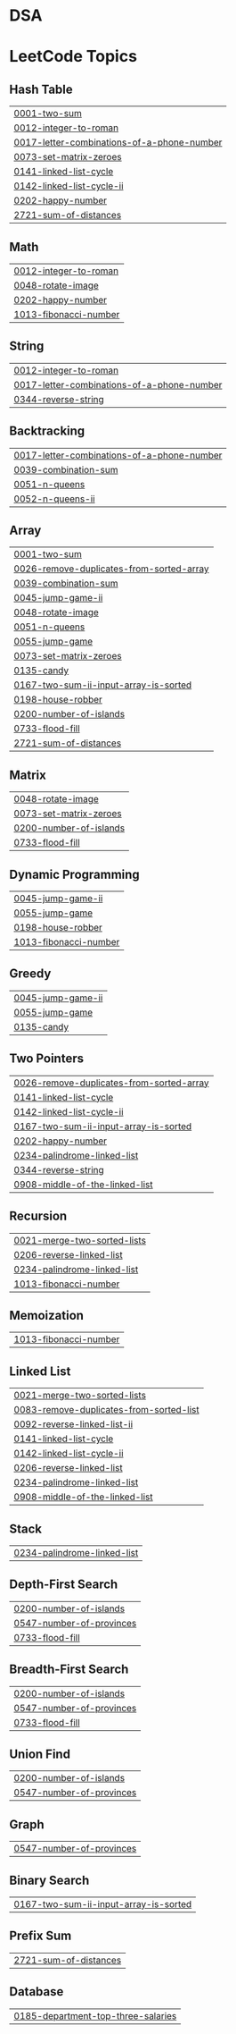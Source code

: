 # DSA
<!---LeetCode Topics Start-->
# LeetCode Topics
## Hash Table
|  |
| ------- |
| [0001-two-sum](https://github.com/zorawarMahal/DSA/tree/master/0001-two-sum) |
| [0012-integer-to-roman](https://github.com/zorawarMahal/DSA/tree/master/0012-integer-to-roman) |
| [0017-letter-combinations-of-a-phone-number](https://github.com/zorawarMahal/DSA/tree/master/0017-letter-combinations-of-a-phone-number) |
| [0073-set-matrix-zeroes](https://github.com/zorawarMahal/DSA/tree/master/0073-set-matrix-zeroes) |
| [0141-linked-list-cycle](https://github.com/zorawarMahal/DSA/tree/master/0141-linked-list-cycle) |
| [0142-linked-list-cycle-ii](https://github.com/zorawarMahal/DSA/tree/master/0142-linked-list-cycle-ii) |
| [0202-happy-number](https://github.com/zorawarMahal/DSA/tree/master/0202-happy-number) |
| [2721-sum-of-distances](https://github.com/zorawarMahal/DSA/tree/master/2721-sum-of-distances) |
## Math
|  |
| ------- |
| [0012-integer-to-roman](https://github.com/zorawarMahal/DSA/tree/master/0012-integer-to-roman) |
| [0048-rotate-image](https://github.com/zorawarMahal/DSA/tree/master/0048-rotate-image) |
| [0202-happy-number](https://github.com/zorawarMahal/DSA/tree/master/0202-happy-number) |
| [1013-fibonacci-number](https://github.com/zorawarMahal/DSA/tree/master/1013-fibonacci-number) |
## String
|  |
| ------- |
| [0012-integer-to-roman](https://github.com/zorawarMahal/DSA/tree/master/0012-integer-to-roman) |
| [0017-letter-combinations-of-a-phone-number](https://github.com/zorawarMahal/DSA/tree/master/0017-letter-combinations-of-a-phone-number) |
| [0344-reverse-string](https://github.com/zorawarMahal/DSA/tree/master/0344-reverse-string) |
## Backtracking
|  |
| ------- |
| [0017-letter-combinations-of-a-phone-number](https://github.com/zorawarMahal/DSA/tree/master/0017-letter-combinations-of-a-phone-number) |
| [0039-combination-sum](https://github.com/zorawarMahal/DSA/tree/master/0039-combination-sum) |
| [0051-n-queens](https://github.com/zorawarMahal/DSA/tree/master/0051-n-queens) |
| [0052-n-queens-ii](https://github.com/zorawarMahal/DSA/tree/master/0052-n-queens-ii) |
## Array
|  |
| ------- |
| [0001-two-sum](https://github.com/zorawarMahal/DSA/tree/master/0001-two-sum) |
| [0026-remove-duplicates-from-sorted-array](https://github.com/zorawarMahal/DSA/tree/master/0026-remove-duplicates-from-sorted-array) |
| [0039-combination-sum](https://github.com/zorawarMahal/DSA/tree/master/0039-combination-sum) |
| [0045-jump-game-ii](https://github.com/zorawarMahal/DSA/tree/master/0045-jump-game-ii) |
| [0048-rotate-image](https://github.com/zorawarMahal/DSA/tree/master/0048-rotate-image) |
| [0051-n-queens](https://github.com/zorawarMahal/DSA/tree/master/0051-n-queens) |
| [0055-jump-game](https://github.com/zorawarMahal/DSA/tree/master/0055-jump-game) |
| [0073-set-matrix-zeroes](https://github.com/zorawarMahal/DSA/tree/master/0073-set-matrix-zeroes) |
| [0135-candy](https://github.com/zorawarMahal/DSA/tree/master/0135-candy) |
| [0167-two-sum-ii-input-array-is-sorted](https://github.com/zorawarMahal/DSA/tree/master/0167-two-sum-ii-input-array-is-sorted) |
| [0198-house-robber](https://github.com/zorawarMahal/DSA/tree/master/0198-house-robber) |
| [0200-number-of-islands](https://github.com/zorawarMahal/DSA/tree/master/0200-number-of-islands) |
| [0733-flood-fill](https://github.com/zorawarMahal/DSA/tree/master/0733-flood-fill) |
| [2721-sum-of-distances](https://github.com/zorawarMahal/DSA/tree/master/2721-sum-of-distances) |
## Matrix
|  |
| ------- |
| [0048-rotate-image](https://github.com/zorawarMahal/DSA/tree/master/0048-rotate-image) |
| [0073-set-matrix-zeroes](https://github.com/zorawarMahal/DSA/tree/master/0073-set-matrix-zeroes) |
| [0200-number-of-islands](https://github.com/zorawarMahal/DSA/tree/master/0200-number-of-islands) |
| [0733-flood-fill](https://github.com/zorawarMahal/DSA/tree/master/0733-flood-fill) |
## Dynamic Programming
|  |
| ------- |
| [0045-jump-game-ii](https://github.com/zorawarMahal/DSA/tree/master/0045-jump-game-ii) |
| [0055-jump-game](https://github.com/zorawarMahal/DSA/tree/master/0055-jump-game) |
| [0198-house-robber](https://github.com/zorawarMahal/DSA/tree/master/0198-house-robber) |
| [1013-fibonacci-number](https://github.com/zorawarMahal/DSA/tree/master/1013-fibonacci-number) |
## Greedy
|  |
| ------- |
| [0045-jump-game-ii](https://github.com/zorawarMahal/DSA/tree/master/0045-jump-game-ii) |
| [0055-jump-game](https://github.com/zorawarMahal/DSA/tree/master/0055-jump-game) |
| [0135-candy](https://github.com/zorawarMahal/DSA/tree/master/0135-candy) |
## Two Pointers
|  |
| ------- |
| [0026-remove-duplicates-from-sorted-array](https://github.com/zorawarMahal/DSA/tree/master/0026-remove-duplicates-from-sorted-array) |
| [0141-linked-list-cycle](https://github.com/zorawarMahal/DSA/tree/master/0141-linked-list-cycle) |
| [0142-linked-list-cycle-ii](https://github.com/zorawarMahal/DSA/tree/master/0142-linked-list-cycle-ii) |
| [0167-two-sum-ii-input-array-is-sorted](https://github.com/zorawarMahal/DSA/tree/master/0167-two-sum-ii-input-array-is-sorted) |
| [0202-happy-number](https://github.com/zorawarMahal/DSA/tree/master/0202-happy-number) |
| [0234-palindrome-linked-list](https://github.com/zorawarMahal/DSA/tree/master/0234-palindrome-linked-list) |
| [0344-reverse-string](https://github.com/zorawarMahal/DSA/tree/master/0344-reverse-string) |
| [0908-middle-of-the-linked-list](https://github.com/zorawarMahal/DSA/tree/master/0908-middle-of-the-linked-list) |
## Recursion
|  |
| ------- |
| [0021-merge-two-sorted-lists](https://github.com/zorawarMahal/DSA/tree/master/0021-merge-two-sorted-lists) |
| [0206-reverse-linked-list](https://github.com/zorawarMahal/DSA/tree/master/0206-reverse-linked-list) |
| [0234-palindrome-linked-list](https://github.com/zorawarMahal/DSA/tree/master/0234-palindrome-linked-list) |
| [1013-fibonacci-number](https://github.com/zorawarMahal/DSA/tree/master/1013-fibonacci-number) |
## Memoization
|  |
| ------- |
| [1013-fibonacci-number](https://github.com/zorawarMahal/DSA/tree/master/1013-fibonacci-number) |
## Linked List
|  |
| ------- |
| [0021-merge-two-sorted-lists](https://github.com/zorawarMahal/DSA/tree/master/0021-merge-two-sorted-lists) |
| [0083-remove-duplicates-from-sorted-list](https://github.com/zorawarMahal/DSA/tree/master/0083-remove-duplicates-from-sorted-list) |
| [0092-reverse-linked-list-ii](https://github.com/zorawarMahal/DSA/tree/master/0092-reverse-linked-list-ii) |
| [0141-linked-list-cycle](https://github.com/zorawarMahal/DSA/tree/master/0141-linked-list-cycle) |
| [0142-linked-list-cycle-ii](https://github.com/zorawarMahal/DSA/tree/master/0142-linked-list-cycle-ii) |
| [0206-reverse-linked-list](https://github.com/zorawarMahal/DSA/tree/master/0206-reverse-linked-list) |
| [0234-palindrome-linked-list](https://github.com/zorawarMahal/DSA/tree/master/0234-palindrome-linked-list) |
| [0908-middle-of-the-linked-list](https://github.com/zorawarMahal/DSA/tree/master/0908-middle-of-the-linked-list) |
## Stack
|  |
| ------- |
| [0234-palindrome-linked-list](https://github.com/zorawarMahal/DSA/tree/master/0234-palindrome-linked-list) |
## Depth-First Search
|  |
| ------- |
| [0200-number-of-islands](https://github.com/zorawarMahal/DSA/tree/master/0200-number-of-islands) |
| [0547-number-of-provinces](https://github.com/zorawarMahal/DSA/tree/master/0547-number-of-provinces) |
| [0733-flood-fill](https://github.com/zorawarMahal/DSA/tree/master/0733-flood-fill) |
## Breadth-First Search
|  |
| ------- |
| [0200-number-of-islands](https://github.com/zorawarMahal/DSA/tree/master/0200-number-of-islands) |
| [0547-number-of-provinces](https://github.com/zorawarMahal/DSA/tree/master/0547-number-of-provinces) |
| [0733-flood-fill](https://github.com/zorawarMahal/DSA/tree/master/0733-flood-fill) |
## Union Find
|  |
| ------- |
| [0200-number-of-islands](https://github.com/zorawarMahal/DSA/tree/master/0200-number-of-islands) |
| [0547-number-of-provinces](https://github.com/zorawarMahal/DSA/tree/master/0547-number-of-provinces) |
## Graph
|  |
| ------- |
| [0547-number-of-provinces](https://github.com/zorawarMahal/DSA/tree/master/0547-number-of-provinces) |
## Binary Search
|  |
| ------- |
| [0167-two-sum-ii-input-array-is-sorted](https://github.com/zorawarMahal/DSA/tree/master/0167-two-sum-ii-input-array-is-sorted) |
## Prefix Sum
|  |
| ------- |
| [2721-sum-of-distances](https://github.com/zorawarMahal/DSA/tree/master/2721-sum-of-distances) |
## Database
|  |
| ------- |
| [0185-department-top-three-salaries](https://github.com/zorawarMahal/DSA/tree/master/0185-department-top-three-salaries) |
<!---LeetCode Topics End-->